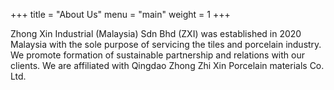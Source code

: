 +++ 
title = "About Us" 
menu = "main"
weight = 1
+++

Zhong Xin Industrial (Malaysia) Sdn Bhd (ZXI) was established in 2020 Malaysia
with the sole purpose of servicing the tiles and porcelain industry. We promote
formation of sustainable partnership and relations with our clients. We are
affiliated with Qingdao Zhong Zhi Xin Porcelain materials Co. Ltd.
